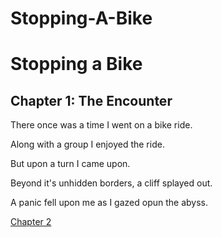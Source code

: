 # Stopping-A-Bike

<!DOCTYPE html>
<html>
<body>
<h1>Stopping a Bike</h1>
<h2>Chapter 1: The Encounter</h2>
<p>There once was a time I went on a bike ride.</p>
<p>Along with a group I enjoyed the ride.</p>
<p>But upon a turn I came upon.</p>
<p>Beyond it's unhidden borders, a cliff splayed out.</p>
<p>A panic fell upon me as I gazed opun the abyss.</p>
<a href="https://www.w3schools.com/">Chapter 2</a>
</body>
</html>